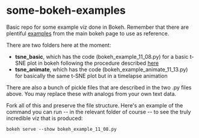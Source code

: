 # some-bokeh-examples

Basic repo for some example viz done in Bokeh. Remember that there are plentiful [examples](https://bokeh.pydata.org/en/latest/docs/gallery.html#gallery) from the main bokeh page to use as reference.

There are two folders here at the moment:
* **tsne_basic**, which has the code (bokeh_example_11_08.py) for a basic t-SNE plot in bokeh following the procedure described [here](https://shuaiw.github.io/2016/12/22/topic-modeling-and-tsne-visualzation.html)
* **tsne_animate**, which has the code (bokeh_example_animate_11_13.py) for basically the same t-SNE plot but in a timelapse animation

There are also a bunch of pickle files that are described in the two .py files above. You may replace these with analogs from your own text data.

Fork all of this and preserve the file structure. Here's an example of the command you can run -- in the relevant folder of course -- to see the truly incredible viz that is produced:

`bokeh serve --show bokeh_example_11_08.py`
